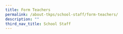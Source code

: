 ```yaml
---
title: Form Teachers
permalink: /about-tkps/school-staff/form-teachers/
description: ""
third_nav_title: School Staff
---
```

